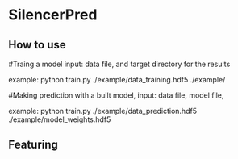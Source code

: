 # SilencerPred
## How to use
#Traing a model 
input: data file, and target directory for the results

example:
python train.py  ./example/data_training.hdf5 ./example/

#Making prediction with a built model, 
input: data file, model file, 

example:
python train.py ./example/data_prediction.hdf5 ./example/model_weights.hdf5

## Featuring
